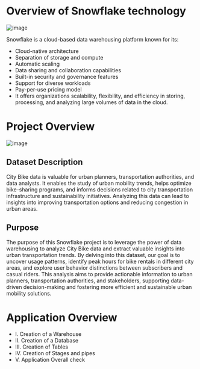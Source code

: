 # Overview of Snowflake technology
![image](https://github.com/makandansoko/Data-Engineering-Projects/assets/144046065/39d39df9-f022-4e81-afb2-8616bf106270)

Snowflake is a cloud-based data warehousing platform known for its:

* Cloud-native architecture
* Separation of storage and compute
* Automatic scaling
* Data sharing and collaboration capabilities
* Built-in security and governance features
* Support for diverse workloads
* Pay-per-use pricing model
* It offers organizations scalability, flexibility, and efficiency in storing, processing, and analyzing large volumes of data in the cloud.

# Project Overview
![image](https://github.com/makandansoko/Data-Engineering-Projects/assets/144046065/7e47751f-23a4-4094-8903-b066088a4275)
## Dataset Description
City Bike data is valuable for urban planners, transportation authorities, and data analysts. It enables the study of urban mobility trends, helps optimize bike-sharing programs, and informs decisions related to city transportation infrastructure and sustainability initiatives. Analyzing this data can lead to insights into improving transportation options and reducing congestion in urban areas.

## Purpose
The purpose of this Snowflake project is to leverage the power of data warehousing to analyze City Bike data and extract valuable insights into urban transportation trends. By delving into this dataset, our goal is to uncover usage patterns, identify peak hours for bike rentals in different city areas, and explore user behavior distinctions between subscribers and casual riders. This analysis aims to provide actionable information to urban planners, transportation authorities, and stakeholders, supporting data-driven decision-making and fostering more efficient and sustainable urban mobility solutions.

# Application Overview
* I. Creation of a Warehouse
* II. Creation of a Database
* III. Creation of Tables
* IV. Creation of Stages and pipes
* V. Application Overall check
